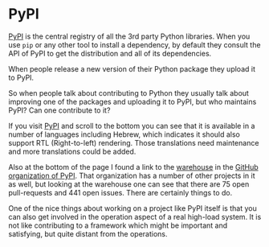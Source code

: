 # PyPI

[PyPI](https://pypi.org/) is the central registry of all the 3rd party Python libraries. When you use `pip` or any other tool to install a dependency, by default they consult the API of PyPI to get the distribution and all of its dependencies.

When people release a new version of their Python package they upload it to PyPI.

So when people talk about contributing to Python they usually talk about improving one of the packages and uploading it to PyPI, but who maintains PyPI? Can one contribute to it?

If you visit [PyPI](https://pypi.org/) and scroll to the bottom you can see that it is available in a number of languages including Hebrew, which indicates it should also support RTL (Right-to-left) rendering. Those translations need maintenance and more translations could be added.

Also at the bottom of the page I found a link to the [warehouse](https://github.com/pypi/warehouse) in the  [GitHub organization of PyPI](https://github.com/pypi).
That organization has a number of other projects in it as well, but looking at the warehouse one can see that there are 75 open pull-requests and 441 open issues.
There are certainly things to do.

One of the nice things about working on a project like PyPI itself is that you can also get involved in the operation aspect of a real high-load system. It is not like contributing to a framework which might be important and satisfying, but quite distant from the operations.

